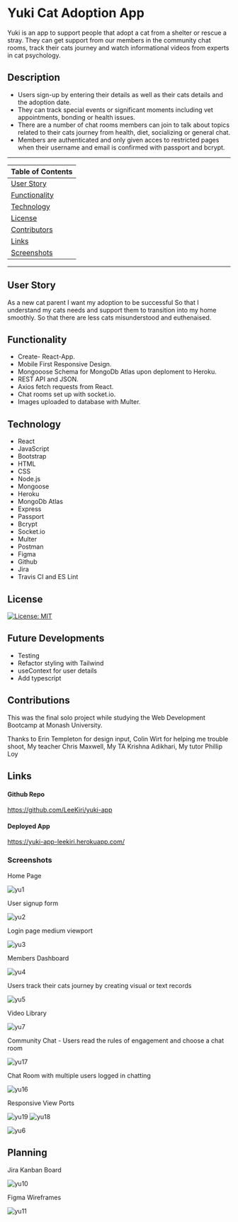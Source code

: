 # Yuki Cat Adoption App
Yuki is an app to support people that adopt a cat from a shelter or rescue a stray. They can get support from our members in the community chat rooms, track their cats journey and watch informational videos from experts in cat psychology. 


 ## Description 

  * Users sign-up by entering their details as well as their cats details and the adoption date. 
  * They can track special events or significant moments including vet appointments, bonding or health issues.
  * There are a number of chat rooms members can join to talk about topics related to their cats journey from health, diet, socializing or general chat. 
  * Members are authenticated and only given acces to restricted pages when their username and email is confirmed with passport and bcrypt. 

---
| Table of Contents |
|---|
| [User Story](#UserStory) |
| [Functionality](#Functionality) |
| [Technology](#Technology) |
| [License](#License) |
| [Contributors](#Contributors) |
| [Links](#Links) |
| [Screenshots](#Screenshots) |
---

## User Story
As a new cat parent 
I want my adoption to be successful 
So that I understand my cats needs and support them to transition into my home smoothly. 
So that there are less cats misunderstood and euthenaised. 

## Functionality 
* Create- React-App.
* Mobile First Responsive Design.
* Mongooose Schema for MongoDb Atlas upon deploment to Heroku.
* REST API and JSON.
* Axios fetch requests from React.
* Chat rooms set up with socket.io.
* Images uploaded to database with Multer.
 

## Technology
* React
* JavaScript
* Bootstrap
* HTML
* CSS
* Node.js 
* Mongoose
* Heroku
* MongoDb Atlas
* Express
* Passport
* Bcrypt
* Socket.io
* Multer
* Postman
* Figma
* Github
* Jira
* Travis CI and ES Lint

## License 

[![License: MIT](https://img.shields.io/badge/License-MIT-yellow.svg)](https://opensource.org/licenses/MIT)

## Future Developments
* Testing
* Refactor styling with Tailwind
* useContext for user details
* Add typescript

## Contributions

This was the final solo project while studying the Web Development Bootcamp at Monash University.

Thanks to 
Erin Templeton for design input,
Colin Wirt for helping me trouble shoot,
My teacher Chris Maxwell,
My TA Krishna Adikhari,
My tutor Phillip Loy

## Links

#### Github Repo
https://github.com/LeeKiri/yuki-app

#### Deployed App
https://yuki-app-leekiri.herokuapp.com/

### Screenshots
Home Page

![yu1](https://user-images.githubusercontent.com/73642462/117086774-df689100-ad90-11eb-9d0a-7202a63e551b.PNG)

User signup form

![yu2](https://user-images.githubusercontent.com/73642462/117086776-df689100-ad90-11eb-82e0-cd17f78698df.PNG)

Login page medium viewport

![yu3](https://user-images.githubusercontent.com/73642462/117086777-e0012780-ad90-11eb-8619-3e3bb761607d.PNG)

Members Dashboard

![yu4](https://user-images.githubusercontent.com/73642462/117086779-e099be00-ad90-11eb-832e-4b9b86685f20.PNG)

Users track their cats journey by creating visual or text records

![yu5](https://user-images.githubusercontent.com/73642462/117086761-daa3dd00-ad90-11eb-9245-8e01adb00d48.PNG)


Video Library

![yu7](https://user-images.githubusercontent.com/73642462/117086765-dc6da080-ad90-11eb-83f9-13efd75e1d01.PNG)

Community Chat - Users read the rules of engagement and choose a chat room

![yu17](https://user-images.githubusercontent.com/73642462/117649535-fa913180-b1d2-11eb-9628-2079f65635dc.PNG)

Chat Room with multiple users logged in chatting

![yu16](https://user-images.githubusercontent.com/73642462/117648841-1516db00-b1d2-11eb-9356-9f7517900c3b.PNG)

Responsive View Ports

![yu19](https://user-images.githubusercontent.com/73642462/117649539-fc5af500-b1d2-11eb-8e9e-b67f199c55bd.PNG)
![yu18](https://user-images.githubusercontent.com/73642462/117649537-fbc25e80-b1d2-11eb-8b34-3238eaf34342.PNG)

![yu6](https://user-images.githubusercontent.com/73642462/117086763-dbd50a00-ad90-11eb-938b-427ea5d0d31c.PNG)


## Planning

Jira Kanban Board

![yu10](https://user-images.githubusercontent.com/73642462/117086770-de376400-ad90-11eb-92b7-203b4265dc45.PNG)

Figma Wireframes

![yu11](https://user-images.githubusercontent.com/73642462/117086772-de376400-ad90-11eb-9693-d0491ba21c89.PNG)



